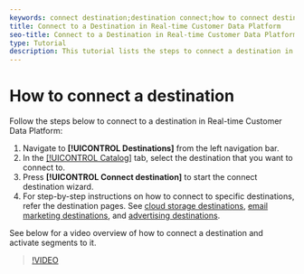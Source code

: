 ```yaml
---
keywords: connect destination;destination connect;how to connect destination
title: Connect to a Destination in Real-time Customer Data Platform
seo-title: Connect to a Destination in Real-time Customer Data Platform
type: Tutorial
description: This tutorial lists the steps to connect a destination in Real-time Customer Data Platform
---
```


# How to connect a destination 

Follow the steps below to connect to a destination in Real-time Customer Data Platform:

1. Navigate to  **[!UICONTROL Destinations]** from the left navigation bar.
2. In the [[!UICONTROL Catalog]](./destinations-workspace.md#catalog) tab, select the destination that you want to connect to.
3. Press **[!UICONTROL Connect destination]** to start the connect destination wizard.
4. For step-by-step instructions on how to connect to specific destinations, refer the destination pages. See [cloud storage destinations](../catalog/cloud-storage/workflow.md), [email marketing destinations](../catalog/email-marketing/workflow.md), and [advertising destinations](../catalog/advertising/overview.md).

See below for a video overview of how to connect a destination and activate segments to it.

>[!VIDEO](https://video.tv.adobe.com/v/29710?quality=12)
